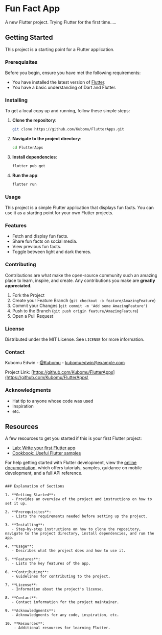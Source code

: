 # Fun Fact App

A new Flutter project. Trying Flutter for the first time.....

## Getting Started

This project is a starting point for a Flutter application.

### Prerequisites

Before you begin, ensure you have met the following requirements:
- You have installed the latest version of [Flutter](https://flutter.dev/docs/get-started/install).
- You have a basic understanding of Dart and Flutter.

### Installing

To get a local copy up and running, follow these simple steps:

1. **Clone the repository**:
   ```sh
   git clone https://github.com/Kubomu/FlutterApps.git
   ```

2. **Navigate to the project directory**:
   ```sh
   cd FlutterApps
   ```

3. **Install dependencies**:
   ```sh
   flutter pub get
   ```

4. **Run the app**:
   ```sh
   flutter run
   ```

### Usage

This project is a simple Flutter application that displays fun facts. You can use it as a starting point for your own Flutter projects.

### Features

- Fetch and display fun facts.
- Share fun facts on social media.
- View previous fun facts.
- Toggle between light and dark themes.

### Contributing

Contributions are what make the open-source community such an amazing place to learn, inspire, and create. Any contributions you make are **greatly appreciated**.

1. Fork the Project
2. Create your Feature Branch (`git checkout -b feature/AmazingFeature`)
3. Commit your Changes (`git commit -m 'Add some AmazingFeature'`)
4. Push to the Branch (`git push origin feature/AmazingFeature`)
5. Open a Pull Request

### License

Distributed under the MIT License. See `LICENSE` for more information.

### Contact

Kubomu Edwin - [@Kubomu](https://github.com/Kubomu) - kubomuedwin@example.com

Project Link: [https://github.com/Kubomu/FlutterApps](https://github.com/Kubomu/FlutterApps)

### Acknowledgments

- Hat tip to anyone whose code was used
- Inspiration
- etc.

## Resources

A few resources to get you started if this is your first Flutter project:

- [Lab: Write your first Flutter app](https://docs.flutter.dev/get-started/codelab)
- [Cookbook: Useful Flutter samples](https://docs.flutter.dev/cookbook)

For help getting started with Flutter development, view the [online documentation](https://docs.flutter.dev/), which offers tutorials, samples, guidance on mobile development, and a full API reference.
```

### Explanation of Sections

1. **Getting Started**:
   - Provides an overview of the project and instructions on how to set it up.

2. **Prerequisites**:
   - Lists the requirements needed before setting up the project.

3. **Installing**:
   - Step-by-step instructions on how to clone the repository, navigate to the project directory, install dependencies, and run the app.

4. **Usage**:
   - Describes what the project does and how to use it.

5. **Features**:
   - Lists the key features of the app.

6. **Contributing**:
   - Guidelines for contributing to the project.

7. **License**:
   - Information about the project's license.

8. **Contact**:
   - Contact information for the project maintainer.

9. **Acknowledgments**:
   - Acknowledgments for any code, inspiration, etc.

10. **Resources**:
    - Additional resources for learning Flutter.


